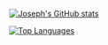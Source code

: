 [![Joseph's GitHub stats](https://github-readme-stats.vercel.app/api?username=josephcrowell&theme=github_dark)](https://github.com/anuraghazra/github-readme-stats)

[![Top Languages](https://github-readme-stats.vercel.app/api/top-langs/?username=josephcrowell&langs_count=10&theme=github_dark)](https://github.com/anuraghazra/github-readme-stats)
